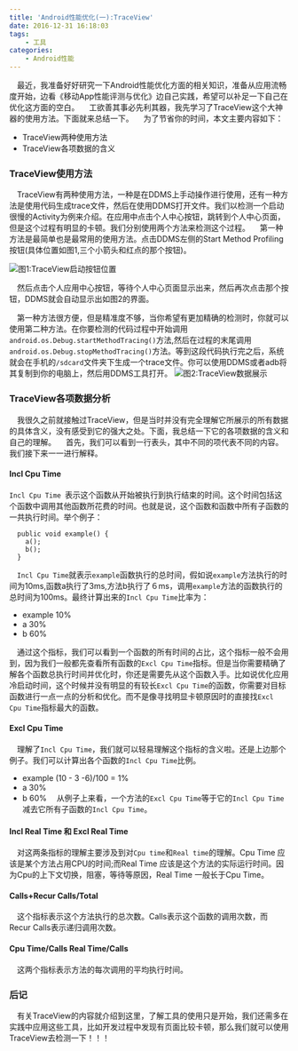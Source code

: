 ```yaml
---
title: 'Android性能优化(一):TraceView'
date: 2016-12-31 16:18:03
tags:
	- 工具
categories:
	- Android性能
---
```



&emsp;最近，我准备好好研究一下Android性能优化方面的相关知识，准备从应用流畅度开始，边看《移动App性能评测与优化》边自己实践，希望可以补足一下自己在优化这方面的空白。
&emsp;工欲善其事必先利其器，我先学习了TraceView这个大神器的使用方法。下面就来总结一下。
&emsp;为了节省你的时间，本文主要内容如下：
- TraceView两种使用方法
- TraceView各项数据的含义

### TraceView使用方法
&emsp;TraceView有两种使用方法，一种是在DDMS上手动操作进行使用，还有一种方法是使用代码生成trace文件，然后在使用DDMS打开文件。我们以检测一个启动很慢的Activity为例来介绍。在应用中点击个人中心按钮，跳转到个人中心页面，但是这个过程有明显的卡顿。我们分别使用两个方法来检测这个过程。
&emsp;第一种方法是最简单也是最常用的使用方法。点击DDMS左侧的Start Method Profiling按钮(具体位置如图1,三个小箭头和红点的那个按钮)。

![图1:TraceView启动按钮位置](http://7xrxif.com1.z0.glb.clouddn.com/20161231-tools-TraceView.png)

&emsp;然后点击个人应用中心按钮，等待个人中心页面显示出来，然后再次点击那个按钮，DDMS就会自动显示出如图2的界面。

&emsp;第一种方法很方便，但是精准度不够，当你希望有更加精确的检测时，你就可以使用第二种方法。在你要检测的代码过程中开始调用`android.os.Debug.startMethodTracing()`方法,然后在过程的末尾调用`android.os.Debug.stopMethodTracing()`方法。等到这段代码执行完之后，系统就会在手机的`/sdcard`文件夹下生成一个trace文件。你可以使用DDMS或者adb将其复制到你的电脑上，然后用DDMS工具打开。
![图2:TraceView数据展示](http://7xrxif.com1.z0.glb.clouddn.com/20161231-tools-data.png)

### TraceView各项数据分析
&emsp;我很久之前就接触过TraceView，但是当时并没有完全理解它所展示的所有数据的具体含义，没有感受到它的强大之处。下面，我总结一下它的各项数据的含义和自己的理解。
&emsp;首先，我们可以看到一行表头，其中不同的项代表不同的内容。我们接下来一一进行解释。

#### Incl Cpu Time
`Incl Cpu Time `表示这个函数从开始被执行到执行结束的时间。这个时间包括这个函数中调用其他函数所花费的时间。也就是说，这个函数和函数中所有子函数的一共执行时间。举个例子：
```
  public void example() {
    a();
    b();
  }
```
&emsp;`Incl Cpu Time`就表示`example`函数执行的总时间，假如说`example`方法执行的时间为10ms,函数a执行了3ms,方法b执行了６ms，调用`example`方法的函数执行的总时间为100ms。最终计算出来的`Incl Cpu Time`比率为：
- example 10%
- a 30%
- b 60%

&emsp;通过这个指标，我们可以看到一个函数的所有时间的占比，这个指标一般不会用到，因为我们一般都先查看所有函数的`Excl Cpu Time`指标。但是当你需要精确了解各个函数总执行时间并优化时，你还是需要先从这个函数入手。比如说优化应用冷启动时间，这个时候并没有明显的有较长`Excl Cpu Time`的函数，你需要对目标函数进行一点一点的分析和优化。而不是像寻找明显卡顿原因时的直接找`Excl Cpu Time`指标最大的函数。

#### Excl Cpu Time
&emsp;理解了`Incl Cpu Time`，我们就可以轻易理解这个指标的含义啦。还是上边那个例子。我们可以计算出各个函数的`Incl Cpu Time`比例。
- example (10 - 3 -6)/100 = 1%
- a 30%
- b 60%
&emsp;从例子上来看，一个方法的`Excl Cpu Time`等于它的`Incl Cpu Time`减去它所有子函数的`Incl Cpu Time`。

#### Incl Real Time 和 Excl Real Time
&emsp;对这两条指标的理解主要涉及到对`Cpu time`和`Real time`的理解。Cpu Time 应该是某个方法占用CPU的时间;而Real Time 应该是这个方法的实际运行时间。因为Cpu的上下文切换，阻塞，等待等原因，Real Time 一般长于Cpu Time。
#### Calls+Recur Calls/Total
&emsp;这个指标表示这个方法执行的总次数。Calls表示这个函数的调用次数，而Recur Calls表示递归调用次数。

#### Cpu Time/Calls Real Time/Calls
&emsp;这两个指标表示方法的每次调用的平均执行时间。


### 后记
&emsp;有关TraceView的内容就介绍到这里，了解工具的使用只是开始，我们还需多在实践中应用这些工具，比如开发过程中发现有页面比较卡顿，那么我们就可以使用TraceView去检测一下！！！
